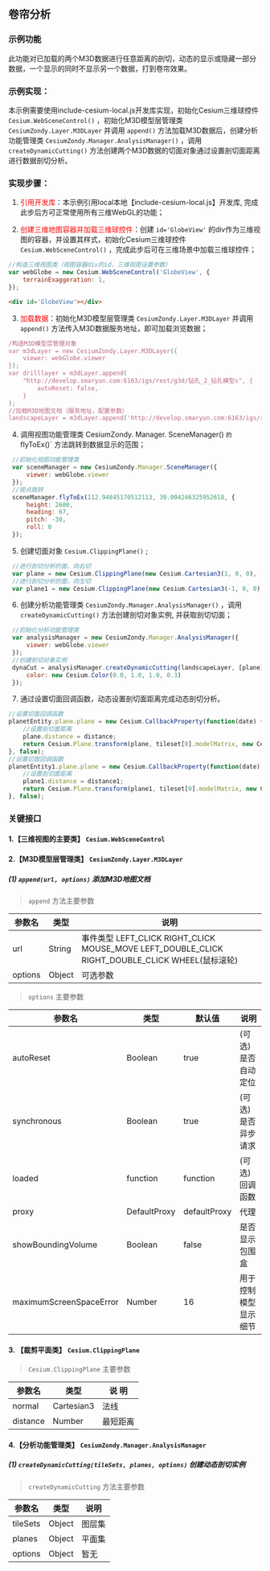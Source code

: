 ## 卷帘分析

### 示例功能

此功能对已加载的两个M3D数据进行任意距离的剖切，动态的显示或隐藏一部分数据，一个显示的同时不显示另一个数据，打到卷帘效果。

### 示例实现：

本示例需要使用include-cesium-local.js开发库实现，初始化Cesium三维球控件 `Cesium.WebSceneControl()` ，初始化M3D模型层管理类 `CesiumZondy.Layer.M3DLayer` 并调用 `append()` 方法加载M3D数据后，创建分析功能管理类 `CesiumZondy.Manager.AnalysisManager()` ，调用 `createDynamicCutting()` 方法创建两个M3D数据的切面对象通过设置剖切面距离进行数据剖切分析。

### 实现步骤：

1. <font color=red>引用开发库</font>：本示例引用local本地【include-cesium-local.js】开发库, 完成此步后方可正常使用所有三维WebGL的功能；

2. <font color=red>创建三维地图容器并加载三维球控件</font>：创建 `id='GlobeView'` 的div作为三维视图的容器，并设置其样式，初始化Cesium三维球控件 `Cesium.WebSceneControl()` ，完成此步后可在三维场景中加载三维球控件；

``` Javascript
//构造三维视图类（视图容器div的id，三维视图设置参数）
var webGlobe = new Cesium.WebSceneControl('GlobeView', {
    terrainExaggeration: 1,
}); 
```

``` html
<div id='GlobeView'></div>
```

3. <font color=red>加载数据</font>：初始化M3D模型层管理类 `CesiumZondy.Layer.M3DLayer` 并调用 `append()` 方法传入M3D数据服务地址，即可加载浏览数据；

``` Javascript
/构造M3D模型层管理对象
var m3dLayer = new CesiumZondy.Layer.M3DLayer({
    viewer: webGlobe.viewer
});
var drilllayer = m3dLayer.append(
    "http://develop.smaryun.com:6163/igs/rest/g3d/钻孔_2_钻孔模型s", {
        autoReset: false,
    }
);
//加载M3D地图文档（服务地址，配置参数）
landscapeLayer = m3dLayer.append('http://develop.smaryun.com:6163/igs/rest/g3d/钻孔分层点_Sur_000_Ent', {});
```

4. <font color=red></font>调用视图功能管理类 CesiumZondy. Manager. SceneManager() ` 的 ` flyToEx()` 方法跳转到数据显示的范围；

``` Javascript
 //初始化视图功能管理类
 var sceneManager = new CesiumZondy.Manager.SceneManager({
     viewer: webGlobe.viewer
 });
 //视点跳转
 sceneManager.flyToEx(112.94845170512113, 30.004246325952618, {
     height: 2600,
     heading: 67,
     pitch: -30,
     roll: 0
 });
```

5. <font color=red></font>创建切面对象 `Cesium.ClippingPlane()` ; 

``` Javascript
 //进行剖切分析的面，向右切
 var plane = new Cesium.ClippingPlane(new Cesium.Cartesian3(1, 0, 0), -200.0)
 //进行剖切分析的面，向左切
 var plane1 = new Cesium.ClippingPlane(new Cesium.Cartesian3(-1, 0, 0), -200.0)
```

6. <font color=red></font>创建分析功能管理类 `CesiumZondy.Manager.AnalysisManager()` ，调用 `createDynamicCutting()` 方法创建剖切对象实例, 并获取剖切切面；

``` Javascript
 //初始化分析功能管理类
 var analysisManager = new CesiumZondy.Manager.AnalysisManager({
     viewer: webGlobe.viewer
 });
 //创建剖切对象实例
 dynaCut = analysisManager.createDynamicCutting(landscapeLayer, [plane], {
     color: new Cesium.Color(0.0, 1.0, 1.0, 0.3)
 });
```

7. <font color=red></font>通过设置切面回调函数，动态设置剖切面距离完成动态剖切分析。

``` Javascript
//设置切面回调函数
planetEntity.plane.plane = new Cesium.CallbackProperty(function(date) {
    //设置剖切面距离
    plane.distance = distance;
    return Cesium.Plane.transform(plane, tileset[0].modelMatrix, new Cesium.ClippingPlane(Cesium.Cartesian3.UNIT_X, 0.0));
}, false);
//设置切面回调函数
planetEntity1.plane.plane = new Cesium.CallbackProperty(function(date) {
    //设置剖切面距离
    plane1.distance = distance1;
    return Cesium.Plane.transform(plane1, tileset[0].modelMatrix, new Cesium.ClippingPlane(Cesium.Cartesian3.UNIT_X, 0.0));
}, false);
```

### 关键接口

#### 1.【三维视图的主要类】 `Cesium.WebSceneControl`

#### 2.【M3D模型层管理类】 `CesiumZondy.Layer.M3DLayer`

##### (1) `append(url, options)` 添加M3D地图文档

> `append` 方法主要参数

|参数名|类型|说明|
|-|-|-|
|url|String|事件类型 LEFT_CLICK RIGHT_CLICK MOUSE_MOVE LEFT_DOUBLE_CLICK RIGHT_DOUBLE_CLICK WHEEL(鼠标滚轮)|
|options|Object|可选参数|

> `options` 主要参数

|参数名|类型|默认值|说明|
|-|-|-|-|
|autoReset|Boolean|true|(可选)是否自动定位|
|synchronous|Boolean|true|(可选)是否异步请求|
|loaded|function|function|(可选)回调函数|
|proxy|DefaultProxy|defaultProxy|代理|
|showBoundingVolume|Boolean|false|是否显示包围盒|
|maximumScreenSpaceError|Number|16|用于控制模型显示细节|

#### 3. 【裁剪平面类】 `Cesium.ClippingPlane`

> `Cesium.ClippingPlane` 主要参数

|参数名|类型|说 明|
|-|-|-|
|normal|Cartesian3|法线|
|distance|Number|最短距离|

#### 4.【分析功能管理类】 `CesiumZondy.Manager.AnalysisManager`

##### (1) `createDynamicCutting(tileSets, planes, options)` 创建动态剖切实例

> `createDynamicCutting` 方法主要参数

|参数名|类型|说明|
|-|-|-|
|tileSets|Object|图层集|
|planes|Object|平面集|
|options|Object|暂无|

